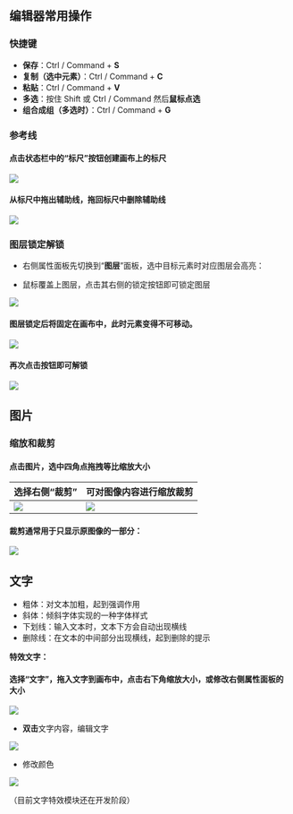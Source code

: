 ## 编辑器常用操作

### 快捷键

- **保存**：Ctrl / Command + **S**
- **复制（选中元素）**：Ctrl / Command + **C**
- **粘贴**：Ctrl / Command + **V**
- **多选**：按住 Shift 或 Ctrl / Command 然后**鼠标点选**
- **组合成组（多选时）**：Ctrl / Command + **G**

### 参考线

#### 点击状态栏中的“标尺”按钮创建画布上的**标尺**

![](../images/2023-7-17-1689560709852.png)

#### 从标尺中**拖出**辅助线，拖回标尺中**删除**辅助线

![](../images/2023-7-17-1689561014327.gif)

### 图层锁定解锁

- 右侧属性面板先切换到“**图层**”面板，选中目标元素时对应图层会高亮：

- 鼠标覆盖上图层，点击其右侧的锁定按钮即可锁定图层

![](../images/2023-7-17-1689569756864.png)

#### 图层锁定后将**固定**在画布中，此时元素变得**不可移动**。

![](../images/2023-7-17-1689569828063.png)

#### 再次点击按钮即可解锁

![](../images/2023-7-17-1689569673737.gif)

## 图片

### 缩放和裁剪

#### 点击图片，选中四角点拖拽等比缩放大小

| 选择右侧“裁剪” | 可对图像内容进行缩放裁剪 |
| --- | --- |
| ![](../images/2023-7-17-1689562674975.png) | ![](../images/2023-7-17-1689562712814.png) |

#### 裁剪通常用于只显示原图像的一部分：

![](../images/2023-7-17-1689563420932.gif)

## 文字

- 粗体：对文本加粗，起到强调作用
- 斜体：倾斜字体实现的一种字体样式
- 下划线：输入文本时，文本下方会自动出现横线
- 删除线：在文本的中间部分出现横线，起到删除的提示

**特效文字：**

#### 选择“文字”，拖入文字到画布中，点击右下角缩放大小，或修改**右侧属性面板**的大小

![](../images/2023-7-17-1689564027793.png)

- **双击**文字内容，编辑文字

![](../images/2023-7-17-1689564490519.png)

- 修改颜色

![](../images/2023-7-17-1689564723157.gif)

（目前文字特效模块还在开发阶段）